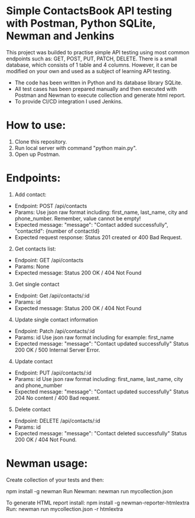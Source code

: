 # Simple ContactsBook API testing with Postman, Python SQLite, Newman and Jenkins

This project was builded to practise simple API testing using most common endpoints such as: GET, POST, PUT, PATCH, DELETE. There is a small database, which consists of 1 table and 4 columns. However, it can be modified on your own and used as a subject of learning API testing.

- The code has been written in Python and its database library SQLite.
- All test cases has been prepared manually and then executed with Postman and Newman to execute collection and generate html report.
- To provide CI/CD integration I used Jenkins.

# How to use:

1. Clone this repository.
2. Run local server with command "python main.py".
3. Open up Postman.

# Endpoints:

1. Add contact:

- Endpoint: POST /api/contacts
- Params: Use json raw format including: first_name, last_name, city and phone_number. Remember, value cannot be empty!
- Expected message:
  "message": "Contact added successfully",
  "contactId": {number of contactId}
- Expected request response: Status 201 created or 400 Bad Request.

2. Get contacts list:

- Endpoint: GET /api/contacts
- Params: None
- Expected message:
  Status 200 OK / 404 Not Found

3. Get single contact

- Endpoint: Get /api/contacts/:id
- Params: id
- Expected message:
  Status 200 OK / 404 Not Found

4. Update single contact information

- Endpoint: Patch /api/contacts/:id
- Params: id
  Use json raw format including for example: first_name
- Expected message:
  "message": "Contact updated successfully"
  Status 200 OK / 500 Internal Server Error.

4. Update contact

- Endpoint: PUT /api/contacts/:id
- Params:
  id
  Use json raw format including: first_name, last_name, city and phone_number
- Expected message:
  "message": "Contact updated successfully"
  Status 204 No content / 400 Bad request.

5. Delete contact

- Endpoint: DELETE /api/contacts/:id
- Params:
  id
- Expected message:
  "message": "Contact deleted successfully"
  Status 200 OK / 404 Not Found.

# Newman usage:

Create collection of your tests and then:

npm install -g newman
Run Newman: newman run mycollection.json

To generate HTML report install:
npm install -g newman-reporter-htmlextra
Run: newman run mycollection.json -r htmlextra
